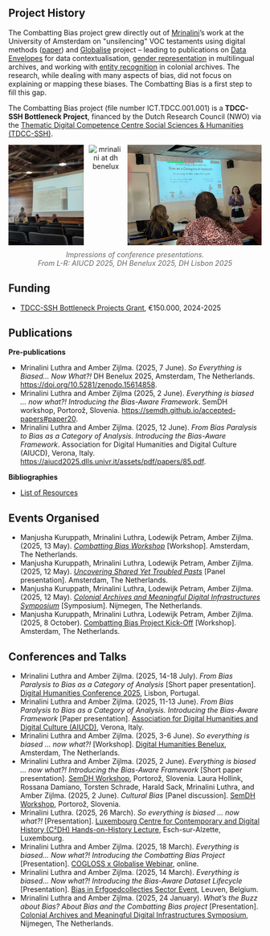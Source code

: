 ## Project History
The Combatting Bias project grew directly out of [Mrinalini](/about/team/team)’s work at the University of Amsterdam on "unsilencing" VOC testaments using digital methods ([paper](arXiv:2210.02194)) and [Globalise](https://globalise.huygens.knaw.nl/) project – leading to publications on [Data Envelopes](https://aclanthology.org/2024.legal-1.9/) for data contextualisation, [gender representation](https://aclanthology.org/2024.gitt-1.5/) in multilingual archives, and working with [entity recognition](https://doi.org/10.1108/JD-02-2022-0038) in colonial archives. The research, while dealing with many aspects of bias, did not focus on explaining or mapping these biases. The Combatting Bias is a first step to fill this gap.   

The Combatting Bias project (file number ICT.TDCC.001.001) is a **TDCC-SSH Bottleneck Project**, financed by the Dutch Research Council (NWO) via the [Thematic Digital Competence Centre Social Sciences & Humanities (TDCC-SSH)](https://tdcc.nl/about-tddc/ssh/). 


<div style="text-align: center;">
    <div style="display: flex; gap: 10px; justify-content: center;">
        <img alt="mrinalini at AIUCD" src="/static/img/presentations/IMG_A2E6477ACF2C-1.jpeg" style="height: 200px; width: auto; object-fit: cover; flex: 1;">
        <img alt="mrinalini at dh benelux" src="/static/img/presentations/M_DH Benelux.png" style="height: 200px; width: auto; object-fit: cover; flex: 1;">
        <img img alt="amber at dh lisbon" src="/static/img/presentations/dh2025.jpeg" style="height: 200px; width: auto; object-fit: cover; flex: 1;">
    </div>
    <p style="margin: 10px 0 0 0; font-size: 14px; color: #666;"><em> Impressions of conference presentations. <br/> From L-R: AIUCD 2025, DH Benelux 2025, DH Lisbon 2025</em></p>
</div>

## Funding 
- [TDCC-SSH Bottleneck Projects Grant](https://tdcc.nl/tdcc-ssh-bottleneck-projects/), €150.000, 2024-2025

## Publications

**Pre-publications** <br/>

- Mrinalini Luthra and Amber Zijlma. (2025, 7 June). _So Everything is Biased… Now What?!_ DH Benelux 2025, Amsterdam, The Netherlands. https://doi.org/10.5281/zenodo.15614858. 
- Mrinalini Luthra and Amber Zijlma (2025, 2 June). _Everything is biased ... now what?! Introducing the Bias-Aware Framework_. SemDH workshop, Portorož, Slovenia. https://semdh.github.io/accepted-papers#paper20. 
- Mrinalini Luthra and Amber Zijlma. (2025, 12 June). _From Bias Paralysis to Bias as a Category of Analysis. Introducing the Bias-Aware Framework_. Association for Digital Humanities and Digital Culture (AIUCD), Verona, Italy. https://aiucd2025.dlls.univr.it/assets/pdf/papers/85.pdf. 

**Bibliographies** <br/>

- [List of Resources](/resourcesandpublications/resources)

## Events Organised
- Manjusha Kuruppath, Mrinalini Luthra, Lodewijk Petram, Amber Zijlma. (2025, 13 May). [_Combatting Bias Workshop_](https://combattingbias.huygens.knaw.nl/news/mayevents/) [Workshop]. Amsterdam, The Netherlands.
- Manjusha Kuruppath, Mrinalini Luthra, Lodewijk Petram, Amber Zijlma. (2025, 12 May). [_Uncovering Shared Yet Troubled Pasts_](https://combattingbias.huygens.knaw.nl/news/shared-yet-troubled-pasts/) [Panel presentation]. Amsterdam, The Netherlands.
- Manjusha Kuruppath, Mrinalini Luthra, Lodewijk Petram, Amber Zijlma. (2025, 12 May). [_Colonial Archives and Meaningful Digital Infrastructures Symposium_](https://globalise.huygens.knaw.nl/symposium-colonial-archives-and-meaningful-digital-infrastructure/) [Symposium]. Nijmegen, The Netherlands.
- Manjusha Kuruppath, Mrinalini Luthra, Lodewijk Petram, Amber Zijlma. (2025, 8 October). [Combatting Bias Project Kick-Off](https://combattingbias.huygens.knaw.nl/news/kickoff/) [Workshop]. Amsterdam, The Netherlands.

## Conferences and Talks
- Mrinalini Luthra and Amber Zijlma. (2025, 14-18 July). _From Bias Paralysis to Bias as a Category of Analysis_ [Short paper presentation]. [Digital Humanities Conference 2025](https://dh2025.adho.org/), Lisbon, Portugal. 
- Mrinalini Luthra and Amber Zijlma. (2025, 11-13 June). _From Bias Paralysis to Bias as a Category of Analysis. Introducing the Bias-Aware Framework_ [Paper presentation]. [Association for Digital Humanities and Digital Culture (AIUCD)](https://aiucd2025.dlls.univr.it/en-gb/), Verona, Italy. 
- Mrinalini Luthra and Amber Zijlma. (2025, 3-6 June). _So everything is biased … now what?!_ [Workshop]. [Digital Humanities Benelux](https://2025.dhbenelux.org/), Amsterdam, The Netherlands.
- Mrinalini Luthra and Amber Zijlma. (2025, 2 June). _Everything is biased ... now what?! Introducing the Bias-Aware Framework_ [Short paper presentation]. [SemDH Workshop](https://semdh.github.io/), Portorož, Slovenia.
Laura Hollink, Rossana Damiano, Torsten Schrade, Harald Sack, Mrinalini Luthra, and Amber Zijlma. (2025, 2 June). _Cultural Bias_ [Panel discussion]. [SemDH Workshop](https://semdh.github.io/), Portorož, Slovenia.
- Mrinalini Luthra. (2025, 26 March). _So everything is biased … now what?!_ [Presentation]. [Luxembourg Centre for Contemporary and Digital History (C²DH) Hands-on-History Lecture](https://www.uni.lu/c2dh-en/events/so-everything-is-biased-now-what/), Esch-sur-Alzette, Luxembourg.
- Mrinalini Luthra and Amber Zijlma. (2025, 18 March). _Everything is biased… Now what?! Introducing the Combatting Bias Project_ [Presentation]. [COGLOSS x Globalise Webinar](https://www.universiteitleiden.nl/en/events/2025/03/cogloss-march-2025), online. 
- Mrinalini Luthra and Amber Zijlma. (2025, 14 March). _Everything is biased… Now what?! Introducing the Bias-Aware Dataset Lifecycle_ [Presentation]. [Bias in Erfgoedcollecties Sector Event](https://kadoc.kuleuven.be/4_agenda/2025/20250314_face-surface), Leuven, Belgium. 
- Mrinalini Luthra and Amber Zijlma. (2025, 24 January). _What’s the Buzz about Bias? About Bias and the Combatting Bias project_ [Presentation]. [Colonial Archives and Meaningful Digital Infrastructures Symposium](https://globalise.huygens.knaw.nl/symposium-colonial-archives-and-meaningful-digital-infrastructure/), Nijmegen, The Netherlands.